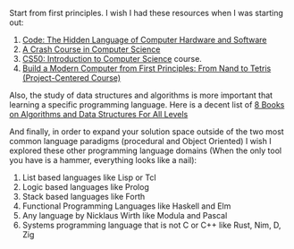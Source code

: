  Start from first principles. I wish I had these resources when I was starting out:

1. [Code: The Hidden Language of Computer Hardware and Software](http://charlespetzold.com/code)
2. [A Crash Course in Computer Science](https://www.youtube.com/playlist?list=PL8dPuuaLjXtNlUrzyH5r6jN9ulIgZBpdo)
3. [CS50: Introduction to Computer Science](https://online-learning.harvard.edu/course/cs50-introduction-computer-science) course.
4. [Build a Modern Computer from First Principles: From Nand to Tetris (Project-Centered Course)](https://www.coursera.org/learn/build-a-computer)

Also, the study of data structures and algorithms is more important that learning a specific programming language. Here is a decent list of [8 Books on Algorithms and Data Structures For All Levels](https://www.tableau.com/learn/articles/books-about-data-structures-algorithms)

And finally, in order to expand your solution space outside of the two most common language paradigms (procedural and Object Oriented) I wish I explored these other programming language domains (When the only tool you have is a hammer, everything looks like a nail):

1. List based languages like Lisp or Tcl
2. Logic based languages like Prolog
3. Stack based languages like Forth
4. Functional Programming Languages like Haskell and Elm
5. Any language by Nicklaus Wirth like Modula and Pascal
6. Systems programming language that is not C or C++ like Rust, Nim, D, Zig 